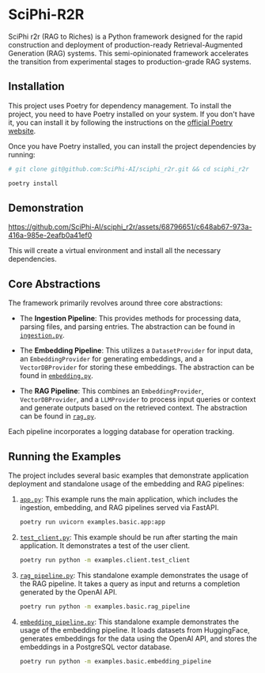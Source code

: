 # SciPhi-R2R

SciPhi r2r (RAG to Riches) is a Python framework designed for the rapid construction and deployment of production-ready Retrieval-Augmented Generation (RAG) systems. This semi-opinionated framework accelerates the transition from experimental stages to production-grade RAG systems.

## Installation

This project uses Poetry for dependency management. To install the project, you need to have Poetry installed on your system. If you don't have it, you can install it by following the instructions on the [official Poetry website](https://python-poetry.org/docs/#installation).

Once you have Poetry installed, you can install the project dependencies by running:

```bash
# git clone git@github.com:SciPhi-AI/sciphi_r2r.git && cd sciphi_r2r

poetry install
```

## Demonstration

https://github.com/SciPhi-AI/sciphi_r2r/assets/68796651/c648ab67-973a-416a-985e-2eafb0a41ef0



This will create a virtual environment and install all the necessary dependencies.

## Core Abstractions

The framework primarily revolves around three core abstractions:

- The **Ingestion Pipeline**: This provides methods for processing data, parsing files, and parsing entries. The abstraction can be found in [`ingestion.py`](sciphi_r2r/core/pipelines/ingestion.py).

- The **Embedding Pipeline**: This utilizes a `DatasetProvider` for input data, an `EmbeddingProvider` for generating embeddings, and a `VectorDBProvider` for storing these embeddings. The abstraction can be found in [`embedding.py`](sciphi_r2r/core/pipelines/embedding.py).

- The **RAG Pipeline**: This combines an `EmbeddingProvider`, `VectorDBProvider`, and a `LLMProvider` to process input queries or context and generate outputs based on the retrieved context. The abstraction can be found in [`rag.py`](sciphi_r2r/core/pipelines/rag.py).

Each pipeline incorporates a logging database for operation tracking.

## Running the Examples

The project includes several basic examples that demonstrate application deployment and standalone usage of the embedding and RAG pipelines:

1. [`app.py`](examples/basic/app.py): This example runs the main application, which includes the ingestion, embedding, and RAG pipelines served via FastAPI.

    ```bash
    poetry run uvicorn examples.basic.app:app
    ```


2. [`test_client.py`](examples/client/test_client.py): This example should be run after starting the main application. It demonstrates a test of the user client.

    ```bash
    poetry run python -m examples.client.test_client
    ```



3. [`rag_pipeline.py`](examples/basic/rag_pipeline.py): This standalone example demonstrates the usage of the RAG pipeline. It takes a query as input and returns a completion generated by the OpenAI API.

    ```bash
    poetry run python -m examples.basic.rag_pipeline
    ```

4. [`embedding_pipeline.py`](examples/basic/embedding_pipeline.py): This standalone example demonstrates the usage of the embedding pipeline. It loads datasets from HuggingFace, generates embeddings for the data using the OpenAI API, and stores the embeddings in a PostgreSQL vector database.


    ```bash
    poetry run python -m examples.basic.embedding_pipeline
    ```
